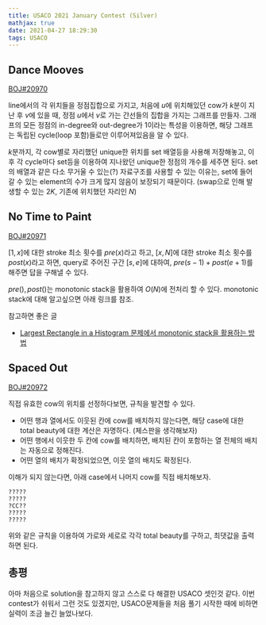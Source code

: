 ```yaml
---
title: USACO 2021 January Contest (Silver)
mathjax: true
date: 2021-04-27 18:29:30
tags: USACO
---
```

## Dance Mooves

[BOJ#20970](https://www.acmicpc.net/problem/20970)

line에서의 각 위치들을 정점집합으로 가지고, 처음에 $u$에 위치해있던 cow가 $k$분이 지난 후 $v$에 있을 때, 정점 $u$에서 $v$로 가는 간선들의 집합을 가지는 그래프를 만들자. 그래프의 모든 정점의 in-degree와 out-degree가 1이라는 특성을 이용하면, 해당 그래프는 독립된 cycle(loop 포함)들로만 이루어져있음을 알 수 있다.

$k$분까지, 각 cow별로 자리했던 unique한 위치를 set 배열등을 사용해 저장해놓고, 이후 각 cycle마다 set등을 이용하여 지나왔던 unique한 정점의 개수를 세주면 된다. set의 배열과 같은 다소 무거울 수 있는(?) 자료구조를 사용할 수 있는 이유는, set에 들어갈 수 있는 element의 수가 크게 많지 않음이 보장되기 때문이다. (swap으로 인해 발생할 수 있는 $2K$, 기존에 위치했던 자리인 $N$)

## No Time to Paint

[BOJ#20971](https://www.acmicpc.net/problem/20971)

$[1,x]$에 대한 stroke 최소 횟수를 $pre(x)$라고 하고, $[x,N]$에 대한 stroke 최소 횟수를 $post(x)$라고 하면, query로 주어진 구간 $[s,e]$에 대하여, $pre(s-1)+post(e+1)$를 해주면 답을 구해낼 수 있다.

$pre(), post()$는 monotonic stack을 활용하여 $O(N)$에 전처리 할 수 있다. monotonic stack에 대해 알고싶으면 아래 링크를 참조.

참고하면 좋은 글

- [Largest Rectangle in a Histogram 문제에서 monotonic stack을 활용하는 방법](https://www.acmicpc.net/blog/view/12)

## Spaced Out

[BOJ#20972](https://www.acmicpc.net/problem/20972)

직접 유효한 cow의 위치를 선정하다보면, 규칙을 발견할 수 있다.

- 어떤 행과 열에서도 이웃된 칸에 cow를 배치하지 않는다면, 해당 case에 대한 total beauty에 대한 계산은 자명하다. (체스판을 생각해보자)
- 어떤 행에서 이웃한 두 칸에 cow를 배치하면, 배치된 칸이 포함하는 열 전체의 배치는 자동으로 정해진다.
- 어떤 열의 배치가 확정되었으면, 이웃 열의 배치도 확정된다.

이해가 되지 않는다면, 아래 case에서 나머지 cow를 직접 배치해보자. 

```
?????
?????
?CC??
?????
?????
```

위와 같은 규칙을 이용하여 가로와 세로로 각각 total beauty를 구하고, 최댓값을 출력하면 된다.

## 총평

아마 처음으로 solution을 참고하지 않고 스스로 다 해결한 USACO 셋인것 같다. 이번 contest가 쉬워서 그런 것도 있겠지만, USACO문제들을 처음 풀기 시작한 때에 비하면 실력이 조금 늘긴 늘었나보다.